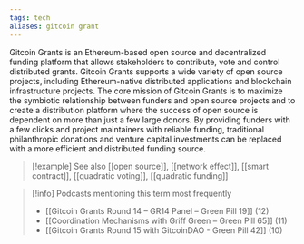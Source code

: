 ```yaml
---
tags: tech
aliases: gitcoin grant
---
```


Gitcoin Grants is an Ethereum-based open source and decentralized funding platform that allows stakeholders to contribute, vote and control distributed grants. Gitcoin Grants supports a wide variety of open source projects, including Ethereum-native distributed applications and blockchain infrastructure projects. The core mission of Gitcoin Grants is to maximize the symbiotic relationship between funders and open source projects and to create a distribution platform where the success of open source is dependent on more than just a few large donors. By providing funders with a few clicks and project maintainers with reliable funding, traditional philanthropic donations and venture capital investments can be replaced with a more efficient and distributed funding source.

> [!example] See also
> [[open source]], [[network effect]], [[smart contract]], [[quadratic voting]], [[quadratic funding]]

> [!info] Podcasts mentioning this term most frequently
> * [[Gitcoin Grants Round 14 – GR14 Panel – Green Pill 19]] (12)
> * [[Coordination Mechanisms with Griff Green – Green Pill 65]] (11)
> * [[Gitcoin Grants Round 15 with GitcoinDAO - Green Pill 42]] (10)